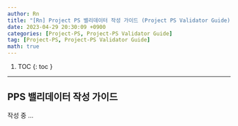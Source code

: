 ```yaml
---
author: Rn
title: "[Rn] Project PS 밸리데이터 작성 가이드 (Project PS Validator Guide) - Last Updated: 2023-04-29"
date: 2023-04-29 20:30:09 +0900
categories: [Project-PS, Project-PS Validator Guide]
tag: [Project-PS, Project-PS Validator Guide]
math: true
---
```


1. TOC
{: toc }

---

## PPS 밸리데이터 작성 가이드

작성 중 ...
